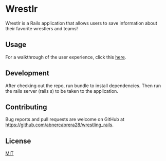 # Wrestlr

Wrestlr is a Rails application that allows users to save information about their favorite wrestlers and teams! 

## Usage

For a walkthrough of the user experience, click this [here](https://youtu.be/3CYMEfLDU_g).

## Development

After checking out the repo, run bundle to install dependencies. Then run the rails server (rails s) to be taken to the application.

## Contributing
Bug reports and pull requests are welcome on GitHub at https://github.com/abnercabrera28/wrestling_rails.

## License
[MIT](https://github.com/abnercabrera28/wrestling_rails/blob/master/LICENSE)